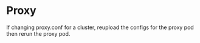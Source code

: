 # Proxy

If changing proxy.conf for a cluster, reupload the configs for the proxy pod then rerun the proxy pod.
